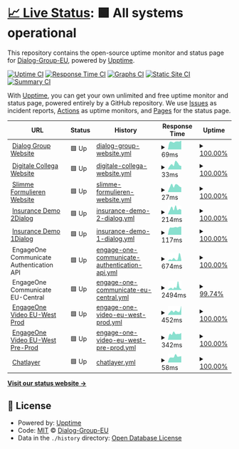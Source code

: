 # [📈 Live Status](https://Dialog-Group-EU.github.io/uptime): <!--live status--> **🟩 All systems operational**

This repository contains the open-source uptime monitor and status page for [Dialog-Group-EU](https://Dialog-Group-EU.github.io/uptime), powered by [Upptime](https://github.com/upptime/upptime).

[![Uptime CI](https://github.com/Dialog-Group-EU/uptime/workflows/Uptime%20CI/badge.svg)](https://github.com/Dialog-Group-EU/uptime/actions?query=workflow%3A%22Uptime+CI%22)
[![Response Time CI](https://github.com/Dialog-Group-EU/uptime/workflows/Response%20Time%20CI/badge.svg)](https://github.com/Dialog-Group-EU/uptime/actions?query=workflow%3A%22Response+Time+CI%22)
[![Graphs CI](https://github.com/Dialog-Group-EU/uptime/workflows/Graphs%20CI/badge.svg)](https://github.com/Dialog-Group-EU/uptime/actions?query=workflow%3A%22Graphs+CI%22)
[![Static Site CI](https://github.com/Dialog-Group-EU/uptime/workflows/Static%20Site%20CI/badge.svg)](https://github.com/Dialog-Group-EU/uptime/actions?query=workflow%3A%22Static+Site+CI%22)
[![Summary CI](https://github.com/Dialog-Group-EU/uptime/workflows/Summary%20CI/badge.svg)](https://github.com/Dialog-Group-EU/uptime/actions?query=workflow%3A%22Summary+CI%22)

With [Upptime](https://upptime.js.org), you can get your own unlimited and free uptime monitor and status page, powered entirely by a GitHub repository. We use [Issues](https://github.com/Dialog-Group-EU/uptime/issues) as incident reports, [Actions](https://github.com/Dialog-Group-EU/uptime/actions) as uptime monitors, and [Pages](https://Dialog-Group-EU.github.io/uptime) for the status page.

<!--start: status pages-->
<!-- This summary is generated by Upptime (https://github.com/upptime/upptime) -->
<!-- Do not edit this manually, your changes will be overwritten -->
<!-- prettier-ignore -->
| URL | Status | History | Response Time | Uptime |
| --- | ------ | ------- | ------------- | ------ |
| <img alt="" src="https://icons.duckduckgo.com/ip3/dialoggroup.eu.ico" height="13"> [Dialog Group Website](https://dialoggroup.eu) | 🟩 Up | [dialog-group-website.yml](https://github.com/Dialog-Group-EU/uptime/commits/HEAD/history/dialog-group-website.yml) | <details><summary><img alt="Response time graph" src="./graphs/dialog-group-website/response-time-week.png" height="20"> 69ms</summary><br><a href="https://status.dialoggroup.eu/history/dialog-group-website"><img alt="Response time 124" src="https://img.shields.io/endpoint?url=https%3A%2F%2Fraw.githubusercontent.com%2FDialog-Group-EU%2Fuptime%2FHEAD%2Fapi%2Fdialog-group-website%2Fresponse-time.json"></a><br><a href="https://status.dialoggroup.eu/history/dialog-group-website"><img alt="24-hour response time 79" src="https://img.shields.io/endpoint?url=https%3A%2F%2Fraw.githubusercontent.com%2FDialog-Group-EU%2Fuptime%2FHEAD%2Fapi%2Fdialog-group-website%2Fresponse-time-day.json"></a><br><a href="https://status.dialoggroup.eu/history/dialog-group-website"><img alt="7-day response time 69" src="https://img.shields.io/endpoint?url=https%3A%2F%2Fraw.githubusercontent.com%2FDialog-Group-EU%2Fuptime%2FHEAD%2Fapi%2Fdialog-group-website%2Fresponse-time-week.json"></a><br><a href="https://status.dialoggroup.eu/history/dialog-group-website"><img alt="30-day response time 67" src="https://img.shields.io/endpoint?url=https%3A%2F%2Fraw.githubusercontent.com%2FDialog-Group-EU%2Fuptime%2FHEAD%2Fapi%2Fdialog-group-website%2Fresponse-time-month.json"></a><br><a href="https://status.dialoggroup.eu/history/dialog-group-website"><img alt="1-year response time 59" src="https://img.shields.io/endpoint?url=https%3A%2F%2Fraw.githubusercontent.com%2FDialog-Group-EU%2Fuptime%2FHEAD%2Fapi%2Fdialog-group-website%2Fresponse-time-year.json"></a></details> | <details><summary><a href="https://status.dialoggroup.eu/history/dialog-group-website">100.00%</a></summary><a href="https://status.dialoggroup.eu/history/dialog-group-website"><img alt="All-time uptime 99.99%" src="https://img.shields.io/endpoint?url=https%3A%2F%2Fraw.githubusercontent.com%2FDialog-Group-EU%2Fuptime%2FHEAD%2Fapi%2Fdialog-group-website%2Fuptime.json"></a><br><a href="https://status.dialoggroup.eu/history/dialog-group-website"><img alt="24-hour uptime 100.00%" src="https://img.shields.io/endpoint?url=https%3A%2F%2Fraw.githubusercontent.com%2FDialog-Group-EU%2Fuptime%2FHEAD%2Fapi%2Fdialog-group-website%2Fuptime-day.json"></a><br><a href="https://status.dialoggroup.eu/history/dialog-group-website"><img alt="7-day uptime 100.00%" src="https://img.shields.io/endpoint?url=https%3A%2F%2Fraw.githubusercontent.com%2FDialog-Group-EU%2Fuptime%2FHEAD%2Fapi%2Fdialog-group-website%2Fuptime-week.json"></a><br><a href="https://status.dialoggroup.eu/history/dialog-group-website"><img alt="30-day uptime 100.00%" src="https://img.shields.io/endpoint?url=https%3A%2F%2Fraw.githubusercontent.com%2FDialog-Group-EU%2Fuptime%2FHEAD%2Fapi%2Fdialog-group-website%2Fuptime-month.json"></a><br><a href="https://status.dialoggroup.eu/history/dialog-group-website"><img alt="1-year uptime 99.99%" src="https://img.shields.io/endpoint?url=https%3A%2F%2Fraw.githubusercontent.com%2FDialog-Group-EU%2Fuptime%2FHEAD%2Fapi%2Fdialog-group-website%2Fuptime-year.json"></a></details>
| <img alt="" src="https://icons.duckduckgo.com/ip3/digitalecollega.eu.ico" height="13"> [Digitale Collega Website](https://digitalecollega.eu) | 🟩 Up | [digitale-collega-website.yml](https://github.com/Dialog-Group-EU/uptime/commits/HEAD/history/digitale-collega-website.yml) | <details><summary><img alt="Response time graph" src="./graphs/digitale-collega-website/response-time-week.png" height="20"> 33ms</summary><br><a href="https://status.dialoggroup.eu/history/digitale-collega-website"><img alt="Response time 148" src="https://img.shields.io/endpoint?url=https%3A%2F%2Fraw.githubusercontent.com%2FDialog-Group-EU%2Fuptime%2FHEAD%2Fapi%2Fdigitale-collega-website%2Fresponse-time.json"></a><br><a href="https://status.dialoggroup.eu/history/digitale-collega-website"><img alt="24-hour response time 23" src="https://img.shields.io/endpoint?url=https%3A%2F%2Fraw.githubusercontent.com%2FDialog-Group-EU%2Fuptime%2FHEAD%2Fapi%2Fdigitale-collega-website%2Fresponse-time-day.json"></a><br><a href="https://status.dialoggroup.eu/history/digitale-collega-website"><img alt="7-day response time 33" src="https://img.shields.io/endpoint?url=https%3A%2F%2Fraw.githubusercontent.com%2FDialog-Group-EU%2Fuptime%2FHEAD%2Fapi%2Fdigitale-collega-website%2Fresponse-time-week.json"></a><br><a href="https://status.dialoggroup.eu/history/digitale-collega-website"><img alt="30-day response time 27" src="https://img.shields.io/endpoint?url=https%3A%2F%2Fraw.githubusercontent.com%2FDialog-Group-EU%2Fuptime%2FHEAD%2Fapi%2Fdigitale-collega-website%2Fresponse-time-month.json"></a><br><a href="https://status.dialoggroup.eu/history/digitale-collega-website"><img alt="1-year response time 19" src="https://img.shields.io/endpoint?url=https%3A%2F%2Fraw.githubusercontent.com%2FDialog-Group-EU%2Fuptime%2FHEAD%2Fapi%2Fdigitale-collega-website%2Fresponse-time-year.json"></a></details> | <details><summary><a href="https://status.dialoggroup.eu/history/digitale-collega-website">100.00%</a></summary><a href="https://status.dialoggroup.eu/history/digitale-collega-website"><img alt="All-time uptime 99.98%" src="https://img.shields.io/endpoint?url=https%3A%2F%2Fraw.githubusercontent.com%2FDialog-Group-EU%2Fuptime%2FHEAD%2Fapi%2Fdigitale-collega-website%2Fuptime.json"></a><br><a href="https://status.dialoggroup.eu/history/digitale-collega-website"><img alt="24-hour uptime 100.00%" src="https://img.shields.io/endpoint?url=https%3A%2F%2Fraw.githubusercontent.com%2FDialog-Group-EU%2Fuptime%2FHEAD%2Fapi%2Fdigitale-collega-website%2Fuptime-day.json"></a><br><a href="https://status.dialoggroup.eu/history/digitale-collega-website"><img alt="7-day uptime 100.00%" src="https://img.shields.io/endpoint?url=https%3A%2F%2Fraw.githubusercontent.com%2FDialog-Group-EU%2Fuptime%2FHEAD%2Fapi%2Fdigitale-collega-website%2Fuptime-week.json"></a><br><a href="https://status.dialoggroup.eu/history/digitale-collega-website"><img alt="30-day uptime 100.00%" src="https://img.shields.io/endpoint?url=https%3A%2F%2Fraw.githubusercontent.com%2FDialog-Group-EU%2Fuptime%2FHEAD%2Fapi%2Fdigitale-collega-website%2Fuptime-month.json"></a><br><a href="https://status.dialoggroup.eu/history/digitale-collega-website"><img alt="1-year uptime 100.00%" src="https://img.shields.io/endpoint?url=https%3A%2F%2Fraw.githubusercontent.com%2FDialog-Group-EU%2Fuptime%2FHEAD%2Fapi%2Fdigitale-collega-website%2Fuptime-year.json"></a></details>
| <img alt="" src="https://icons.duckduckgo.com/ip3/slimmeformulieren.eu.ico" height="13"> [Slimme Formulieren Website](https://slimmeformulieren.eu) | 🟩 Up | [slimme-formulieren-website.yml](https://github.com/Dialog-Group-EU/uptime/commits/HEAD/history/slimme-formulieren-website.yml) | <details><summary><img alt="Response time graph" src="./graphs/slimme-formulieren-website/response-time-week.png" height="20"> 27ms</summary><br><a href="https://status.dialoggroup.eu/history/slimme-formulieren-website"><img alt="Response time 133" src="https://img.shields.io/endpoint?url=https%3A%2F%2Fraw.githubusercontent.com%2FDialog-Group-EU%2Fuptime%2FHEAD%2Fapi%2Fslimme-formulieren-website%2Fresponse-time.json"></a><br><a href="https://status.dialoggroup.eu/history/slimme-formulieren-website"><img alt="24-hour response time 21" src="https://img.shields.io/endpoint?url=https%3A%2F%2Fraw.githubusercontent.com%2FDialog-Group-EU%2Fuptime%2FHEAD%2Fapi%2Fslimme-formulieren-website%2Fresponse-time-day.json"></a><br><a href="https://status.dialoggroup.eu/history/slimme-formulieren-website"><img alt="7-day response time 27" src="https://img.shields.io/endpoint?url=https%3A%2F%2Fraw.githubusercontent.com%2FDialog-Group-EU%2Fuptime%2FHEAD%2Fapi%2Fslimme-formulieren-website%2Fresponse-time-week.json"></a><br><a href="https://status.dialoggroup.eu/history/slimme-formulieren-website"><img alt="30-day response time 23" src="https://img.shields.io/endpoint?url=https%3A%2F%2Fraw.githubusercontent.com%2FDialog-Group-EU%2Fuptime%2FHEAD%2Fapi%2Fslimme-formulieren-website%2Fresponse-time-month.json"></a><br><a href="https://status.dialoggroup.eu/history/slimme-formulieren-website"><img alt="1-year response time 79" src="https://img.shields.io/endpoint?url=https%3A%2F%2Fraw.githubusercontent.com%2FDialog-Group-EU%2Fuptime%2FHEAD%2Fapi%2Fslimme-formulieren-website%2Fresponse-time-year.json"></a></details> | <details><summary><a href="https://status.dialoggroup.eu/history/slimme-formulieren-website">100.00%</a></summary><a href="https://status.dialoggroup.eu/history/slimme-formulieren-website"><img alt="All-time uptime 99.46%" src="https://img.shields.io/endpoint?url=https%3A%2F%2Fraw.githubusercontent.com%2FDialog-Group-EU%2Fuptime%2FHEAD%2Fapi%2Fslimme-formulieren-website%2Fuptime.json"></a><br><a href="https://status.dialoggroup.eu/history/slimme-formulieren-website"><img alt="24-hour uptime 100.00%" src="https://img.shields.io/endpoint?url=https%3A%2F%2Fraw.githubusercontent.com%2FDialog-Group-EU%2Fuptime%2FHEAD%2Fapi%2Fslimme-formulieren-website%2Fuptime-day.json"></a><br><a href="https://status.dialoggroup.eu/history/slimme-formulieren-website"><img alt="7-day uptime 100.00%" src="https://img.shields.io/endpoint?url=https%3A%2F%2Fraw.githubusercontent.com%2FDialog-Group-EU%2Fuptime%2FHEAD%2Fapi%2Fslimme-formulieren-website%2Fuptime-week.json"></a><br><a href="https://status.dialoggroup.eu/history/slimme-formulieren-website"><img alt="30-day uptime 100.00%" src="https://img.shields.io/endpoint?url=https%3A%2F%2Fraw.githubusercontent.com%2FDialog-Group-EU%2Fuptime%2FHEAD%2Fapi%2Fslimme-formulieren-website%2Fuptime-month.json"></a><br><a href="https://status.dialoggroup.eu/history/slimme-formulieren-website"><img alt="1-year uptime 99.43%" src="https://img.shields.io/endpoint?url=https%3A%2F%2Fraw.githubusercontent.com%2FDialog-Group-EU%2Fuptime%2FHEAD%2Fapi%2Fslimme-formulieren-website%2Fuptime-year.json"></a></details>
| <img alt="" src="https://icons.duckduckgo.com/ip3/insurance.2dialog.eu.ico" height="13"> [Insurance Demo 2Dialog](https://insurance.2dialog.eu) | 🟩 Up | [insurance-demo-2-dialog.yml](https://github.com/Dialog-Group-EU/uptime/commits/HEAD/history/insurance-demo-2-dialog.yml) | <details><summary><img alt="Response time graph" src="./graphs/insurance-demo-2-dialog/response-time-week.png" height="20"> 214ms</summary><br><a href="https://status.dialoggroup.eu/history/insurance-demo-2-dialog"><img alt="Response time 269" src="https://img.shields.io/endpoint?url=https%3A%2F%2Fraw.githubusercontent.com%2FDialog-Group-EU%2Fuptime%2FHEAD%2Fapi%2Finsurance-demo-2-dialog%2Fresponse-time.json"></a><br><a href="https://status.dialoggroup.eu/history/insurance-demo-2-dialog"><img alt="24-hour response time 171" src="https://img.shields.io/endpoint?url=https%3A%2F%2Fraw.githubusercontent.com%2FDialog-Group-EU%2Fuptime%2FHEAD%2Fapi%2Finsurance-demo-2-dialog%2Fresponse-time-day.json"></a><br><a href="https://status.dialoggroup.eu/history/insurance-demo-2-dialog"><img alt="7-day response time 214" src="https://img.shields.io/endpoint?url=https%3A%2F%2Fraw.githubusercontent.com%2FDialog-Group-EU%2Fuptime%2FHEAD%2Fapi%2Finsurance-demo-2-dialog%2Fresponse-time-week.json"></a><br><a href="https://status.dialoggroup.eu/history/insurance-demo-2-dialog"><img alt="30-day response time 175" src="https://img.shields.io/endpoint?url=https%3A%2F%2Fraw.githubusercontent.com%2FDialog-Group-EU%2Fuptime%2FHEAD%2Fapi%2Finsurance-demo-2-dialog%2Fresponse-time-month.json"></a><br><a href="https://status.dialoggroup.eu/history/insurance-demo-2-dialog"><img alt="1-year response time 179" src="https://img.shields.io/endpoint?url=https%3A%2F%2Fraw.githubusercontent.com%2FDialog-Group-EU%2Fuptime%2FHEAD%2Fapi%2Finsurance-demo-2-dialog%2Fresponse-time-year.json"></a></details> | <details><summary><a href="https://status.dialoggroup.eu/history/insurance-demo-2-dialog">100.00%</a></summary><a href="https://status.dialoggroup.eu/history/insurance-demo-2-dialog"><img alt="All-time uptime 99.97%" src="https://img.shields.io/endpoint?url=https%3A%2F%2Fraw.githubusercontent.com%2FDialog-Group-EU%2Fuptime%2FHEAD%2Fapi%2Finsurance-demo-2-dialog%2Fuptime.json"></a><br><a href="https://status.dialoggroup.eu/history/insurance-demo-2-dialog"><img alt="24-hour uptime 100.00%" src="https://img.shields.io/endpoint?url=https%3A%2F%2Fraw.githubusercontent.com%2FDialog-Group-EU%2Fuptime%2FHEAD%2Fapi%2Finsurance-demo-2-dialog%2Fuptime-day.json"></a><br><a href="https://status.dialoggroup.eu/history/insurance-demo-2-dialog"><img alt="7-day uptime 100.00%" src="https://img.shields.io/endpoint?url=https%3A%2F%2Fraw.githubusercontent.com%2FDialog-Group-EU%2Fuptime%2FHEAD%2Fapi%2Finsurance-demo-2-dialog%2Fuptime-week.json"></a><br><a href="https://status.dialoggroup.eu/history/insurance-demo-2-dialog"><img alt="30-day uptime 100.00%" src="https://img.shields.io/endpoint?url=https%3A%2F%2Fraw.githubusercontent.com%2FDialog-Group-EU%2Fuptime%2FHEAD%2Fapi%2Finsurance-demo-2-dialog%2Fuptime-month.json"></a><br><a href="https://status.dialoggroup.eu/history/insurance-demo-2-dialog"><img alt="1-year uptime 99.97%" src="https://img.shields.io/endpoint?url=https%3A%2F%2Fraw.githubusercontent.com%2FDialog-Group-EU%2Fuptime%2FHEAD%2Fapi%2Finsurance-demo-2-dialog%2Fuptime-year.json"></a></details>
| <img alt="" src="https://icons.duckduckgo.com/ip3/insurance.1dialog.eu.ico" height="13"> [Insurance Demo 1Dialog](https://insurance.1dialog.eu) | 🟩 Up | [insurance-demo-1-dialog.yml](https://github.com/Dialog-Group-EU/uptime/commits/HEAD/history/insurance-demo-1-dialog.yml) | <details><summary><img alt="Response time graph" src="./graphs/insurance-demo-1-dialog/response-time-week.png" height="20"> 117ms</summary><br><a href="https://status.dialoggroup.eu/history/insurance-demo-1-dialog"><img alt="Response time 210" src="https://img.shields.io/endpoint?url=https%3A%2F%2Fraw.githubusercontent.com%2FDialog-Group-EU%2Fuptime%2FHEAD%2Fapi%2Finsurance-demo-1-dialog%2Fresponse-time.json"></a><br><a href="https://status.dialoggroup.eu/history/insurance-demo-1-dialog"><img alt="24-hour response time 126" src="https://img.shields.io/endpoint?url=https%3A%2F%2Fraw.githubusercontent.com%2FDialog-Group-EU%2Fuptime%2FHEAD%2Fapi%2Finsurance-demo-1-dialog%2Fresponse-time-day.json"></a><br><a href="https://status.dialoggroup.eu/history/insurance-demo-1-dialog"><img alt="7-day response time 117" src="https://img.shields.io/endpoint?url=https%3A%2F%2Fraw.githubusercontent.com%2FDialog-Group-EU%2Fuptime%2FHEAD%2Fapi%2Finsurance-demo-1-dialog%2Fresponse-time-week.json"></a><br><a href="https://status.dialoggroup.eu/history/insurance-demo-1-dialog"><img alt="30-day response time 115" src="https://img.shields.io/endpoint?url=https%3A%2F%2Fraw.githubusercontent.com%2FDialog-Group-EU%2Fuptime%2FHEAD%2Fapi%2Finsurance-demo-1-dialog%2Fresponse-time-month.json"></a><br><a href="https://status.dialoggroup.eu/history/insurance-demo-1-dialog"><img alt="1-year response time 118" src="https://img.shields.io/endpoint?url=https%3A%2F%2Fraw.githubusercontent.com%2FDialog-Group-EU%2Fuptime%2FHEAD%2Fapi%2Finsurance-demo-1-dialog%2Fresponse-time-year.json"></a></details> | <details><summary><a href="https://status.dialoggroup.eu/history/insurance-demo-1-dialog">100.00%</a></summary><a href="https://status.dialoggroup.eu/history/insurance-demo-1-dialog"><img alt="All-time uptime 99.97%" src="https://img.shields.io/endpoint?url=https%3A%2F%2Fraw.githubusercontent.com%2FDialog-Group-EU%2Fuptime%2FHEAD%2Fapi%2Finsurance-demo-1-dialog%2Fuptime.json"></a><br><a href="https://status.dialoggroup.eu/history/insurance-demo-1-dialog"><img alt="24-hour uptime 100.00%" src="https://img.shields.io/endpoint?url=https%3A%2F%2Fraw.githubusercontent.com%2FDialog-Group-EU%2Fuptime%2FHEAD%2Fapi%2Finsurance-demo-1-dialog%2Fuptime-day.json"></a><br><a href="https://status.dialoggroup.eu/history/insurance-demo-1-dialog"><img alt="7-day uptime 100.00%" src="https://img.shields.io/endpoint?url=https%3A%2F%2Fraw.githubusercontent.com%2FDialog-Group-EU%2Fuptime%2FHEAD%2Fapi%2Finsurance-demo-1-dialog%2Fuptime-week.json"></a><br><a href="https://status.dialoggroup.eu/history/insurance-demo-1-dialog"><img alt="30-day uptime 100.00%" src="https://img.shields.io/endpoint?url=https%3A%2F%2Fraw.githubusercontent.com%2FDialog-Group-EU%2Fuptime%2FHEAD%2Fapi%2Finsurance-demo-1-dialog%2Fuptime-month.json"></a><br><a href="https://status.dialoggroup.eu/history/insurance-demo-1-dialog"><img alt="1-year uptime 99.97%" src="https://img.shields.io/endpoint?url=https%3A%2F%2Fraw.githubusercontent.com%2FDialog-Group-EU%2Fuptime%2FHEAD%2Fapi%2Finsurance-demo-1-dialog%2Fuptime-year.json"></a></details>
| <img alt="" src="https://icons.duckduckgo.com/ip3/precisely.com.ico" height="13"> EngageOne Communicate Authentication API | 🟩 Up | [engage-one-communicate-authentication-api.yml](https://github.com/Dialog-Group-EU/uptime/commits/HEAD/history/engage-one-communicate-authentication-api.yml) | <details><summary><img alt="Response time graph" src="./graphs/engage-one-communicate-authentication-api/response-time-week.png" height="20"> 674ms</summary><br><a href="https://status.dialoggroup.eu/history/engage-one-communicate-authentication-api"><img alt="Response time 946" src="https://img.shields.io/endpoint?url=https%3A%2F%2Fraw.githubusercontent.com%2FDialog-Group-EU%2Fuptime%2FHEAD%2Fapi%2Fengage-one-communicate-authentication-api%2Fresponse-time.json"></a><br><a href="https://status.dialoggroup.eu/history/engage-one-communicate-authentication-api"><img alt="24-hour response time 306" src="https://img.shields.io/endpoint?url=https%3A%2F%2Fraw.githubusercontent.com%2FDialog-Group-EU%2Fuptime%2FHEAD%2Fapi%2Fengage-one-communicate-authentication-api%2Fresponse-time-day.json"></a><br><a href="https://status.dialoggroup.eu/history/engage-one-communicate-authentication-api"><img alt="7-day response time 674" src="https://img.shields.io/endpoint?url=https%3A%2F%2Fraw.githubusercontent.com%2FDialog-Group-EU%2Fuptime%2FHEAD%2Fapi%2Fengage-one-communicate-authentication-api%2Fresponse-time-week.json"></a><br><a href="https://status.dialoggroup.eu/history/engage-one-communicate-authentication-api"><img alt="30-day response time 617" src="https://img.shields.io/endpoint?url=https%3A%2F%2Fraw.githubusercontent.com%2FDialog-Group-EU%2Fuptime%2FHEAD%2Fapi%2Fengage-one-communicate-authentication-api%2Fresponse-time-month.json"></a><br><a href="https://status.dialoggroup.eu/history/engage-one-communicate-authentication-api"><img alt="1-year response time 872" src="https://img.shields.io/endpoint?url=https%3A%2F%2Fraw.githubusercontent.com%2FDialog-Group-EU%2Fuptime%2FHEAD%2Fapi%2Fengage-one-communicate-authentication-api%2Fresponse-time-year.json"></a></details> | <details><summary><a href="https://status.dialoggroup.eu/history/engage-one-communicate-authentication-api">100.00%</a></summary><a href="https://status.dialoggroup.eu/history/engage-one-communicate-authentication-api"><img alt="All-time uptime 99.95%" src="https://img.shields.io/endpoint?url=https%3A%2F%2Fraw.githubusercontent.com%2FDialog-Group-EU%2Fuptime%2FHEAD%2Fapi%2Fengage-one-communicate-authentication-api%2Fuptime.json"></a><br><a href="https://status.dialoggroup.eu/history/engage-one-communicate-authentication-api"><img alt="24-hour uptime 100.00%" src="https://img.shields.io/endpoint?url=https%3A%2F%2Fraw.githubusercontent.com%2FDialog-Group-EU%2Fuptime%2FHEAD%2Fapi%2Fengage-one-communicate-authentication-api%2Fuptime-day.json"></a><br><a href="https://status.dialoggroup.eu/history/engage-one-communicate-authentication-api"><img alt="7-day uptime 100.00%" src="https://img.shields.io/endpoint?url=https%3A%2F%2Fraw.githubusercontent.com%2FDialog-Group-EU%2Fuptime%2FHEAD%2Fapi%2Fengage-one-communicate-authentication-api%2Fuptime-week.json"></a><br><a href="https://status.dialoggroup.eu/history/engage-one-communicate-authentication-api"><img alt="30-day uptime 100.00%" src="https://img.shields.io/endpoint?url=https%3A%2F%2Fraw.githubusercontent.com%2FDialog-Group-EU%2Fuptime%2FHEAD%2Fapi%2Fengage-one-communicate-authentication-api%2Fuptime-month.json"></a><br><a href="https://status.dialoggroup.eu/history/engage-one-communicate-authentication-api"><img alt="1-year uptime 99.95%" src="https://img.shields.io/endpoint?url=https%3A%2F%2Fraw.githubusercontent.com%2FDialog-Group-EU%2Fuptime%2FHEAD%2Fapi%2Fengage-one-communicate-authentication-api%2Fuptime-year.json"></a></details>
| <img alt="" src="https://icons.duckduckgo.com/ip3/precisely.com.ico" height="13"> EngageOne Communicate EU-Central | 🟩 Up | [engage-one-communicate-eu-central.yml](https://github.com/Dialog-Group-EU/uptime/commits/HEAD/history/engage-one-communicate-eu-central.yml) | <details><summary><img alt="Response time graph" src="./graphs/engage-one-communicate-eu-central/response-time-week.png" height="20"> 2494ms</summary><br><a href="https://status.dialoggroup.eu/history/engage-one-communicate-eu-central"><img alt="Response time 3110" src="https://img.shields.io/endpoint?url=https%3A%2F%2Fraw.githubusercontent.com%2FDialog-Group-EU%2Fuptime%2FHEAD%2Fapi%2Fengage-one-communicate-eu-central%2Fresponse-time.json"></a><br><a href="https://status.dialoggroup.eu/history/engage-one-communicate-eu-central"><img alt="24-hour response time 838" src="https://img.shields.io/endpoint?url=https%3A%2F%2Fraw.githubusercontent.com%2FDialog-Group-EU%2Fuptime%2FHEAD%2Fapi%2Fengage-one-communicate-eu-central%2Fresponse-time-day.json"></a><br><a href="https://status.dialoggroup.eu/history/engage-one-communicate-eu-central"><img alt="7-day response time 2494" src="https://img.shields.io/endpoint?url=https%3A%2F%2Fraw.githubusercontent.com%2FDialog-Group-EU%2Fuptime%2FHEAD%2Fapi%2Fengage-one-communicate-eu-central%2Fresponse-time-week.json"></a><br><a href="https://status.dialoggroup.eu/history/engage-one-communicate-eu-central"><img alt="30-day response time 1994" src="https://img.shields.io/endpoint?url=https%3A%2F%2Fraw.githubusercontent.com%2FDialog-Group-EU%2Fuptime%2FHEAD%2Fapi%2Fengage-one-communicate-eu-central%2Fresponse-time-month.json"></a><br><a href="https://status.dialoggroup.eu/history/engage-one-communicate-eu-central"><img alt="1-year response time 3079" src="https://img.shields.io/endpoint?url=https%3A%2F%2Fraw.githubusercontent.com%2FDialog-Group-EU%2Fuptime%2FHEAD%2Fapi%2Fengage-one-communicate-eu-central%2Fresponse-time-year.json"></a></details> | <details><summary><a href="https://status.dialoggroup.eu/history/engage-one-communicate-eu-central">99.74%</a></summary><a href="https://status.dialoggroup.eu/history/engage-one-communicate-eu-central"><img alt="All-time uptime 99.84%" src="https://img.shields.io/endpoint?url=https%3A%2F%2Fraw.githubusercontent.com%2FDialog-Group-EU%2Fuptime%2FHEAD%2Fapi%2Fengage-one-communicate-eu-central%2Fuptime.json"></a><br><a href="https://status.dialoggroup.eu/history/engage-one-communicate-eu-central"><img alt="24-hour uptime 100.00%" src="https://img.shields.io/endpoint?url=https%3A%2F%2Fraw.githubusercontent.com%2FDialog-Group-EU%2Fuptime%2FHEAD%2Fapi%2Fengage-one-communicate-eu-central%2Fuptime-day.json"></a><br><a href="https://status.dialoggroup.eu/history/engage-one-communicate-eu-central"><img alt="7-day uptime 99.74%" src="https://img.shields.io/endpoint?url=https%3A%2F%2Fraw.githubusercontent.com%2FDialog-Group-EU%2Fuptime%2FHEAD%2Fapi%2Fengage-one-communicate-eu-central%2Fuptime-week.json"></a><br><a href="https://status.dialoggroup.eu/history/engage-one-communicate-eu-central"><img alt="30-day uptime 99.85%" src="https://img.shields.io/endpoint?url=https%3A%2F%2Fraw.githubusercontent.com%2FDialog-Group-EU%2Fuptime%2FHEAD%2Fapi%2Fengage-one-communicate-eu-central%2Fuptime-month.json"></a><br><a href="https://status.dialoggroup.eu/history/engage-one-communicate-eu-central"><img alt="1-year uptime 99.83%" src="https://img.shields.io/endpoint?url=https%3A%2F%2Fraw.githubusercontent.com%2FDialog-Group-EU%2Fuptime%2FHEAD%2Fapi%2Fengage-one-communicate-eu-central%2Fuptime-year.json"></a></details>
| <img alt="" src="https://icons.duckduckgo.com/ip3/precisely.com.ico" height="13"> [EngageOne Video EU-West Prod](https://eu-west-1-mt-prod2.engageone.video/statuscheck/videoPlayer.php) | 🟩 Up | [engage-one-video-eu-west-prod.yml](https://github.com/Dialog-Group-EU/uptime/commits/HEAD/history/engage-one-video-eu-west-prod.yml) | <details><summary><img alt="Response time graph" src="./graphs/engage-one-video-eu-west-prod/response-time-week.png" height="20"> 452ms</summary><br><a href="https://status.dialoggroup.eu/history/engage-one-video-eu-west-prod"><img alt="Response time 337" src="https://img.shields.io/endpoint?url=https%3A%2F%2Fraw.githubusercontent.com%2FDialog-Group-EU%2Fuptime%2FHEAD%2Fapi%2Fengage-one-video-eu-west-prod%2Fresponse-time.json"></a><br><a href="https://status.dialoggroup.eu/history/engage-one-video-eu-west-prod"><img alt="24-hour response time 1000" src="https://img.shields.io/endpoint?url=https%3A%2F%2Fraw.githubusercontent.com%2FDialog-Group-EU%2Fuptime%2FHEAD%2Fapi%2Fengage-one-video-eu-west-prod%2Fresponse-time-day.json"></a><br><a href="https://status.dialoggroup.eu/history/engage-one-video-eu-west-prod"><img alt="7-day response time 452" src="https://img.shields.io/endpoint?url=https%3A%2F%2Fraw.githubusercontent.com%2FDialog-Group-EU%2Fuptime%2FHEAD%2Fapi%2Fengage-one-video-eu-west-prod%2Fresponse-time-week.json"></a><br><a href="https://status.dialoggroup.eu/history/engage-one-video-eu-west-prod"><img alt="30-day response time 368" src="https://img.shields.io/endpoint?url=https%3A%2F%2Fraw.githubusercontent.com%2FDialog-Group-EU%2Fuptime%2FHEAD%2Fapi%2Fengage-one-video-eu-west-prod%2Fresponse-time-month.json"></a><br><a href="https://status.dialoggroup.eu/history/engage-one-video-eu-west-prod"><img alt="1-year response time 342" src="https://img.shields.io/endpoint?url=https%3A%2F%2Fraw.githubusercontent.com%2FDialog-Group-EU%2Fuptime%2FHEAD%2Fapi%2Fengage-one-video-eu-west-prod%2Fresponse-time-year.json"></a></details> | <details><summary><a href="https://status.dialoggroup.eu/history/engage-one-video-eu-west-prod">100.00%</a></summary><a href="https://status.dialoggroup.eu/history/engage-one-video-eu-west-prod"><img alt="All-time uptime 97.85%" src="https://img.shields.io/endpoint?url=https%3A%2F%2Fraw.githubusercontent.com%2FDialog-Group-EU%2Fuptime%2FHEAD%2Fapi%2Fengage-one-video-eu-west-prod%2Fuptime.json"></a><br><a href="https://status.dialoggroup.eu/history/engage-one-video-eu-west-prod"><img alt="24-hour uptime 100.00%" src="https://img.shields.io/endpoint?url=https%3A%2F%2Fraw.githubusercontent.com%2FDialog-Group-EU%2Fuptime%2FHEAD%2Fapi%2Fengage-one-video-eu-west-prod%2Fuptime-day.json"></a><br><a href="https://status.dialoggroup.eu/history/engage-one-video-eu-west-prod"><img alt="7-day uptime 100.00%" src="https://img.shields.io/endpoint?url=https%3A%2F%2Fraw.githubusercontent.com%2FDialog-Group-EU%2Fuptime%2FHEAD%2Fapi%2Fengage-one-video-eu-west-prod%2Fuptime-week.json"></a><br><a href="https://status.dialoggroup.eu/history/engage-one-video-eu-west-prod"><img alt="30-day uptime 100.00%" src="https://img.shields.io/endpoint?url=https%3A%2F%2Fraw.githubusercontent.com%2FDialog-Group-EU%2Fuptime%2FHEAD%2Fapi%2Fengage-one-video-eu-west-prod%2Fuptime-month.json"></a><br><a href="https://status.dialoggroup.eu/history/engage-one-video-eu-west-prod"><img alt="1-year uptime 97.66%" src="https://img.shields.io/endpoint?url=https%3A%2F%2Fraw.githubusercontent.com%2FDialog-Group-EU%2Fuptime%2FHEAD%2Fapi%2Fengage-one-video-eu-west-prod%2Fuptime-year.json"></a></details>
| <img alt="" src="https://icons.duckduckgo.com/ip3/precisely.com.ico" height="13"> [EngageOne Video EU-West Pre-Prod](https://eu-west-1-mt-preprod2.engageone.video/statuscheck/videoPlayer.php) | 🟩 Up | [engage-one-video-eu-west-pre-prod.yml](https://github.com/Dialog-Group-EU/uptime/commits/HEAD/history/engage-one-video-eu-west-pre-prod.yml) | <details><summary><img alt="Response time graph" src="./graphs/engage-one-video-eu-west-pre-prod/response-time-week.png" height="20"> 342ms</summary><br><a href="https://status.dialoggroup.eu/history/engage-one-video-eu-west-pre-prod"><img alt="Response time 291" src="https://img.shields.io/endpoint?url=https%3A%2F%2Fraw.githubusercontent.com%2FDialog-Group-EU%2Fuptime%2FHEAD%2Fapi%2Fengage-one-video-eu-west-pre-prod%2Fresponse-time.json"></a><br><a href="https://status.dialoggroup.eu/history/engage-one-video-eu-west-pre-prod"><img alt="24-hour response time 377" src="https://img.shields.io/endpoint?url=https%3A%2F%2Fraw.githubusercontent.com%2FDialog-Group-EU%2Fuptime%2FHEAD%2Fapi%2Fengage-one-video-eu-west-pre-prod%2Fresponse-time-day.json"></a><br><a href="https://status.dialoggroup.eu/history/engage-one-video-eu-west-pre-prod"><img alt="7-day response time 342" src="https://img.shields.io/endpoint?url=https%3A%2F%2Fraw.githubusercontent.com%2FDialog-Group-EU%2Fuptime%2FHEAD%2Fapi%2Fengage-one-video-eu-west-pre-prod%2Fresponse-time-week.json"></a><br><a href="https://status.dialoggroup.eu/history/engage-one-video-eu-west-pre-prod"><img alt="30-day response time 308" src="https://img.shields.io/endpoint?url=https%3A%2F%2Fraw.githubusercontent.com%2FDialog-Group-EU%2Fuptime%2FHEAD%2Fapi%2Fengage-one-video-eu-west-pre-prod%2Fresponse-time-month.json"></a><br><a href="https://status.dialoggroup.eu/history/engage-one-video-eu-west-pre-prod"><img alt="1-year response time 295" src="https://img.shields.io/endpoint?url=https%3A%2F%2Fraw.githubusercontent.com%2FDialog-Group-EU%2Fuptime%2FHEAD%2Fapi%2Fengage-one-video-eu-west-pre-prod%2Fresponse-time-year.json"></a></details> | <details><summary><a href="https://status.dialoggroup.eu/history/engage-one-video-eu-west-pre-prod">100.00%</a></summary><a href="https://status.dialoggroup.eu/history/engage-one-video-eu-west-pre-prod"><img alt="All-time uptime 100.00%" src="https://img.shields.io/endpoint?url=https%3A%2F%2Fraw.githubusercontent.com%2FDialog-Group-EU%2Fuptime%2FHEAD%2Fapi%2Fengage-one-video-eu-west-pre-prod%2Fuptime.json"></a><br><a href="https://status.dialoggroup.eu/history/engage-one-video-eu-west-pre-prod"><img alt="24-hour uptime 100.00%" src="https://img.shields.io/endpoint?url=https%3A%2F%2Fraw.githubusercontent.com%2FDialog-Group-EU%2Fuptime%2FHEAD%2Fapi%2Fengage-one-video-eu-west-pre-prod%2Fuptime-day.json"></a><br><a href="https://status.dialoggroup.eu/history/engage-one-video-eu-west-pre-prod"><img alt="7-day uptime 100.00%" src="https://img.shields.io/endpoint?url=https%3A%2F%2Fraw.githubusercontent.com%2FDialog-Group-EU%2Fuptime%2FHEAD%2Fapi%2Fengage-one-video-eu-west-pre-prod%2Fuptime-week.json"></a><br><a href="https://status.dialoggroup.eu/history/engage-one-video-eu-west-pre-prod"><img alt="30-day uptime 100.00%" src="https://img.shields.io/endpoint?url=https%3A%2F%2Fraw.githubusercontent.com%2FDialog-Group-EU%2Fuptime%2FHEAD%2Fapi%2Fengage-one-video-eu-west-pre-prod%2Fuptime-month.json"></a><br><a href="https://status.dialoggroup.eu/history/engage-one-video-eu-west-pre-prod"><img alt="1-year uptime 100.00%" src="https://img.shields.io/endpoint?url=https%3A%2F%2Fraw.githubusercontent.com%2FDialog-Group-EU%2Fuptime%2FHEAD%2Fapi%2Fengage-one-video-eu-west-pre-prod%2Fuptime-year.json"></a></details>
| <img alt="" src="https://icons.duckduckgo.com/ip3/docs.chatlayer.ai.ico" height="13"> [Chatlayer](https://api.chatlayer.ai) | 🟩 Up | [chatlayer.yml](https://github.com/Dialog-Group-EU/uptime/commits/HEAD/history/chatlayer.yml) | <details><summary><img alt="Response time graph" src="./graphs/chatlayer/response-time-week.png" height="20"> 58ms</summary><br><a href="https://status.dialoggroup.eu/history/chatlayer"><img alt="Response time 85" src="https://img.shields.io/endpoint?url=https%3A%2F%2Fraw.githubusercontent.com%2FDialog-Group-EU%2Fuptime%2FHEAD%2Fapi%2Fchatlayer%2Fresponse-time.json"></a><br><a href="https://status.dialoggroup.eu/history/chatlayer"><img alt="24-hour response time 62" src="https://img.shields.io/endpoint?url=https%3A%2F%2Fraw.githubusercontent.com%2FDialog-Group-EU%2Fuptime%2FHEAD%2Fapi%2Fchatlayer%2Fresponse-time-day.json"></a><br><a href="https://status.dialoggroup.eu/history/chatlayer"><img alt="7-day response time 58" src="https://img.shields.io/endpoint?url=https%3A%2F%2Fraw.githubusercontent.com%2FDialog-Group-EU%2Fuptime%2FHEAD%2Fapi%2Fchatlayer%2Fresponse-time-week.json"></a><br><a href="https://status.dialoggroup.eu/history/chatlayer"><img alt="30-day response time 54" src="https://img.shields.io/endpoint?url=https%3A%2F%2Fraw.githubusercontent.com%2FDialog-Group-EU%2Fuptime%2FHEAD%2Fapi%2Fchatlayer%2Fresponse-time-month.json"></a><br><a href="https://status.dialoggroup.eu/history/chatlayer"><img alt="1-year response time 84" src="https://img.shields.io/endpoint?url=https%3A%2F%2Fraw.githubusercontent.com%2FDialog-Group-EU%2Fuptime%2FHEAD%2Fapi%2Fchatlayer%2Fresponse-time-year.json"></a></details> | <details><summary><a href="https://status.dialoggroup.eu/history/chatlayer">100.00%</a></summary><a href="https://status.dialoggroup.eu/history/chatlayer"><img alt="All-time uptime 99.98%" src="https://img.shields.io/endpoint?url=https%3A%2F%2Fraw.githubusercontent.com%2FDialog-Group-EU%2Fuptime%2FHEAD%2Fapi%2Fchatlayer%2Fuptime.json"></a><br><a href="https://status.dialoggroup.eu/history/chatlayer"><img alt="24-hour uptime 100.00%" src="https://img.shields.io/endpoint?url=https%3A%2F%2Fraw.githubusercontent.com%2FDialog-Group-EU%2Fuptime%2FHEAD%2Fapi%2Fchatlayer%2Fuptime-day.json"></a><br><a href="https://status.dialoggroup.eu/history/chatlayer"><img alt="7-day uptime 100.00%" src="https://img.shields.io/endpoint?url=https%3A%2F%2Fraw.githubusercontent.com%2FDialog-Group-EU%2Fuptime%2FHEAD%2Fapi%2Fchatlayer%2Fuptime-week.json"></a><br><a href="https://status.dialoggroup.eu/history/chatlayer"><img alt="30-day uptime 100.00%" src="https://img.shields.io/endpoint?url=https%3A%2F%2Fraw.githubusercontent.com%2FDialog-Group-EU%2Fuptime%2FHEAD%2Fapi%2Fchatlayer%2Fuptime-month.json"></a><br><a href="https://status.dialoggroup.eu/history/chatlayer"><img alt="1-year uptime 99.97%" src="https://img.shields.io/endpoint?url=https%3A%2F%2Fraw.githubusercontent.com%2FDialog-Group-EU%2Fuptime%2FHEAD%2Fapi%2Fchatlayer%2Fuptime-year.json"></a></details>

<!--end: status pages-->

[**Visit our status website →**](https://Dialog-Group-EU.github.io/uptime)

## 📄 License

- Powered by: [Upptime](https://github.com/upptime/upptime)
- Code: [MIT](./LICENSE) © [Dialog-Group-EU](https://Dialog-Group-EU.github.io/uptime)
- Data in the `./history` directory: [Open Database License](https://opendatacommons.org/licenses/odbl/1-0/)
